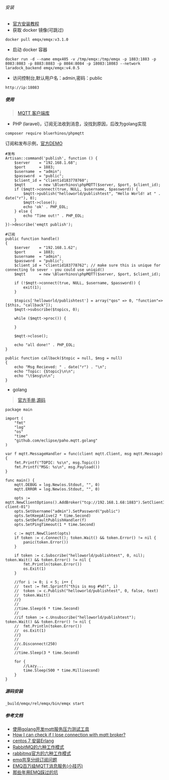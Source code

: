 ###### 安装
- [官方安装教程](https://developer.emqx.io/docs/broker/v3/cn/install.html)
- 获取 docker 镜像(可跳过)
```
docker pull emqx/emqx:v3.1.0
```
- 启动 docker 容器
```
docker run -d --name emqx405 -v /tmp/emqx:/tmp/emqx -p 1883:1883 -p 8083:8083 -p 8883:8883 -p 8084:8084 -p 18083:18083 --network laradock_backend emqx/emqx:v4.0.5
```
- 访问控制台,默认用户名：admin,密码：public
```
http://ip:18083
```

##### 使用
> [MQTT 客户端库](https://developer.emqx.io/sdk_tools?category=MQTT_Clients)
- PHP (laravel)，订阅无法收到消息，没找到原因，后改为golang实现
```
composer require bluerhinos/phpmqtt
```
订阅和发布示例，[官方DEMO](https://github.com/bluerhinos/phpMQTT/tree/master/examples)
```
#发布
Artisan::command('publish', function () {
    $server    = "192.168.1.68";
    $port      = 1883;
    $username  = "admin";
    $password  = "public";
    $client_id = "clientid183778760";
    $mqtt      = new \Bluerhinos\phpMQTT($server, $port, $client_id);
    if ($mqtt->connect(true, NULL, $username, $password)) {
        $mqtt->publish("helloworld/publishtest", "Hello World! at " . date("r"), 0);
        $mqtt->close();
        echo 'ok' . PHP_EOL;
    } else {
        echo "Time out!" . PHP_EOL;
    }
})->describe('emqtt publish');

#订阅
public function handle()
{
    $server    = "192.168.1.62";
    $port      = 1883;
    $username  = "admin";
    $password  = "public";
    $client_id = "clientid183778762"; // make sure this is unique for connecting to sever - you could use uniqid()
    $mqtt      = new \Bluerhinos\phpMQTT($server, $port, $client_id);

    if (!$mqtt->connect(true, NULL, $username, $password)) {
        exit(1);
    }

    $topics['helloworld/publishtest'] = array("qos" => 0, "function"=>[$this, "callback"]);
    $mqtt->subscribe($topics, 0);

    while ($mqtt->proc()) {

    }

    $mqtt->close();

    echo "all done!" . PHP_EOL;
}

public function callback($topic = null, $msg = null)
{
    echo "Msg Recieved: " . date("r") . "\n";
    echo "Topic: {$topic}\n\n";
    echo "\t$msg\n\n";
}
```

- golang
> [官方手册](https://godoc.org/github.com/eclipse/paho.mqtt.golang#ClientOptions),[源码](https://github.com/eclipse/paho.mqtt.golang/blob/master/cmd)
```
package main

import (
	"fmt"
	"log"
	"os"
	"time"
	"github.com/eclipse/paho.mqtt.golang"
)

var f mqtt.MessageHandler = func(client mqtt.Client, msg mqtt.Message) {
	fmt.Printf("TOPIC: %s\n", msg.Topic())
	fmt.Printf("MSG: %s\n", msg.Payload())
}

func main() {
	mqtt.DEBUG = log.New(os.Stdout, "", 0)
	mqtt.ERROR = log.New(os.Stdout, "", 0)

	opts := mqtt.NewClientOptions().AddBroker("tcp://192.168.1.68:1883").SetClientID("go-client-01")
	opts.SetUsername("admin").SetPassword("public")
	opts.SetKeepAlive(2 * time.Second)
	opts.SetDefaultPublishHandler(f)
	opts.SetPingTimeout(1 * time.Second)

	c := mqtt.NewClient(opts)
	if token := c.Connect(); token.Wait() && token.Error() != nil {
		panic(token.Error())
	}

	if token := c.Subscribe("helloworld/publishtest", 0, nil); token.Wait() && token.Error() != nil {
		fmt.Println(token.Error())
		os.Exit(1)
	}

	//for i := 0; i < 5; i++ {
	//	text := fmt.Sprintf("this is msg #%d!", i)
	//	token := c.Publish("helloworld/publishtest", 0, false, text)
	//	token.Wait()
	//}
	//
	//time.Sleep(6 * time.Second)
	//
	//if token := c.Unsubscribe("helloworld/publishtest"); token.Wait() && token.Error() != nil {
	//	fmt.Println(token.Error())
	//	os.Exit(1)
	//}
	//
	//c.Disconnect(250)
	//
	//time.Sleep(3 * time.Second)

	for {
		//Lazy...
		time.Sleep(500 * time.Millisecond)
	}
}
```

##### 源码安装
```
_build/emqx/rel/emqx/bin/emqx start
```

##### 参考文档
- [使用golang开发mqtt服务压力测试工具](https://www.colabug.com/5646869.html)
- [How I can check if I lose connection with mqtt broker?](http://cn.voidcc.com/question/p-wrgqqnkn-ua.html)
- [centos 7 安装Erlang](https://www.cnblogs.com/song-wentao/p/11297966.html)
- [RabbitMQ的六种工作模式](https://www.cnblogs.com/Jeely/p/10784013.html)
- [rabbitmq官方的六种工作模式](https://blog.csdn.net/qq_33040219/article/details/82383127)
- [emq共享分组订阅问题](https://www.jianshu.com/p/d886afb416d3)
- [EMQ百万级MQTT消息服务(小技巧)](https://my.oschina.net/wenzhenxi/blog/1795750)
- [那些年用EMQ踩过的坑](https://www.freesion.com/article/135586096/)